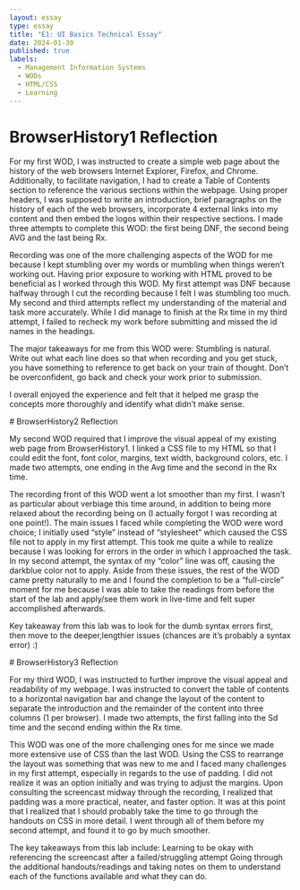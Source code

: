 ```yaml
---
layout: essay
type: essay
title: "E1: UI Basics Technical Essay"
date: 2024-01-30
published: true
labels:
  - Management Information Systems
  - WODs
  - HTML/CSS
  - Learning
---
```


# BrowserHistory1 Reflection
<p> For my first WOD, I was instructed to create a simple web page about the history of the web browsers Internet Explorer, Firefox, and Chrome. Additionally, to facilitate navigation, I had to create a Table of Contents section to reference the various sections within the webpage. Using proper headers, I was supposed to write an introduction, brief paragraphs on the history of each of the web browsers, incorporate 4 external links into my content and then embed the logos within their respective sections. I made three attempts to complete this WOD: the first being DNF, the second being AVG and the last being Rx. 

Recording was one of the more challenging aspects of the WOD for me because I kept stumbling over my words or mumbling when things weren’t working out. Having prior exposure to working with HTML proved to be beneficial as I worked through this WOD. My first attempt was DNF because halfway through I cut the recording because I felt I was stumbling too much. My second and third attempts reflect my understanding of the material and task more accurately. While I did manage to finish at the Rx time in my third attempt, I failed to recheck my work before submitting and missed the id names in the headings.

The major takeaways for me from this WOD were:
Stumbling is natural. 
Write out what each line does so that when recording and you get stuck, you have something to reference to get back on your train of thought. 
Don’t be overconfident, go back and check your work prior to submission.

I overall enjoyed the experience and felt that it helped me grasp the concepts more thoroughly and identify what didn’t make sense. 
</p>
# BrowserHistory2 Reflection
<p> 
My second WOD required that I improve the visual appeal of my existing web page from BrowserHistory1. I linked a CSS file to my HTML so that I could edit the font, font color, margins, text width, background colors, etc.  I made two attempts, one ending in the Avg time and the second in the Rx time.

The recording front of this WOD went a lot smoother than my first. I wasn’t as particular about verbiage this time around, in addition to being more relaxed about the recording being on (I actually forgot I was recording at one point!). The main issues I faced while completing the WOD were word choice; I initially used “style” instead of “stylesheet” which caused the CSS file not to apply in my first attempt. This took me quite a while to realize because I was looking for errors in the order in which I approached the task. In my second attempt, the syntax of my “color” line was off, causing the darkblue color not to apply. Aside from these issues, the rest of the WOD came pretty naturally to me and I found the completion to be a “full-circle” moment for me because I was able to take the readings from before the start of the lab and apply/see them work in live-time and felt super accomplished afterwards. 

Key takeaway from this lab was to look for the dumb syntax errors first, then move to the deeper,lengthier issues (chances are it’s probably a syntax error) :)
</p>
# BrowserHistory3 Reflection
<p>For my third WOD, I was instructed to further improve the visual appeal and readability of my webpage. I was instructed to convert the table of contents to a horizontal navigation bar and change the layout of the content to separate the introduction and the remainder of the content into three columns (1 per browser). I made two attempts, the first falling into the Sd time and the second ending within the Rx time. 

This WOD was one of the more challenging ones for me since we made more extensive use of CSS than the last WOD. Using the CSS to rearrange the layout was something that was new to me and I faced many challenges in my first attempt, especially in regards to the use of padding. I did not realize it was an option initially and was trying to adjust the margins. Upon consulting the screencast midway through the recording, I realized that padding was a more practical, neater, and faster option. It was at this point that I realized that I should probably take the time to go through the handouts on CSS in more detail. I went through all of them before my second attempt, and found it to go by much smoother. 

The key takeaways from this lab include:
Learning to be okay with referencing the screencast after a failed/struggling attempt 
Going through the additional handouts/readings and taking notes on them to understand each of the functions available and what they can do. 
 </p>
